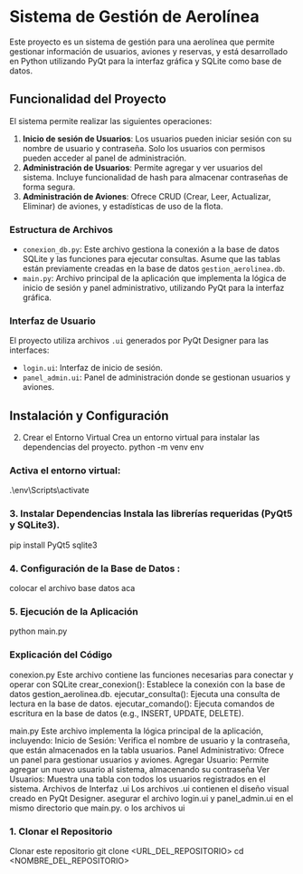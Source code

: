 # Sistema de Gestión de Aerolínea
Este proyecto es un sistema de gestión para una aerolínea que permite gestionar información de usuarios, aviones y reservas, y está desarrollado en Python utilizando PyQt para la interfaz gráfica y SQLite como base de datos.

## Funcionalidad del Proyecto
El sistema permite realizar las siguientes operaciones:

1. **Inicio de sesión de Usuarios**: Los usuarios pueden iniciar sesión con su nombre de usuario y contraseña. Solo los usuarios con permisos pueden acceder al panel de administración.
2. **Administración de Usuarios**: Permite agregar y ver usuarios del sistema. Incluye funcionalidad de hash para almacenar contraseñas de forma segura.
3. **Administración de Aviones**: Ofrece CRUD (Crear, Leer, Actualizar, Eliminar) de aviones, y estadísticas de uso de la flota.

### Estructura de Archivos

- `conexion_db.py`: Este archivo gestiona la conexión a la base de datos SQLite y las funciones para ejecutar consultas. Asume que las tablas están previamente creadas en la base de datos `gestion_aerolinea.db`.
- `main.py`: Archivo principal de la aplicación que implementa la lógica de inicio de sesión y panel administrativo, utilizando PyQt para la interfaz gráfica.

### Interfaz de Usuario

El proyecto utiliza archivos `.ui` generados por PyQt Designer para las interfaces:
- `login.ui`: Interfaz de inicio de sesión.
- `panel_admin.ui`: Panel de administración donde se gestionan usuarios y aviones.

## Instalación y Configuración
2. Crear el Entorno Virtual
Crea un entorno virtual para instalar las dependencias del proyecto.
    python -m venv env

### Activa el entorno virtual:
.\env\Scripts\activate

### 3. Instalar Dependencias Instala las librerías requeridas (PyQt5 y SQLite3).
pip install PyQt5 sqlite3

### 4. Configuración de la Base de Datos : 
colocar el archivo base datos aca

### 5. Ejecución de la Aplicación
python main.py


### Explicación del Código
conexion.py Este archivo contiene las funciones necesarias para conectar y operar con SQLite
crear_conexion(): Establece la conexión con la base de datos gestion_aerolinea.db.
ejecutar_consulta(): Ejecuta una consulta de lectura en la base de datos.
ejecutar_comando(): Ejecuta comandos de escritura en la base de datos (e.g., INSERT, UPDATE, DELETE).


main.py
Este archivo implementa la lógica principal de la aplicación, incluyendo:
Inicio de Sesión: Verifica el nombre de usuario y la contraseña, que están almacenados en la tabla usuarios.
Panel Administrativo: Ofrece un panel para gestionar usuarios y aviones.
Agregar Usuario: Permite agregar un nuevo usuario al sistema, almacenando su contraseña
Ver Usuarios: Muestra una tabla con todos los usuarios registrados en el sistema.
Archivos de Interfaz .ui
Los archivos .ui contienen el diseño visual creado en PyQt Designer. asegurar el archivo login.ui y panel_admin.ui en el mismo directorio que main.py. o los archivos ui



### 1. Clonar el Repositorio
Clonar este repositorio
git clone <URL_DEL_REPOSITORIO>
cd <NOMBRE_DEL_REPOSITORIO>

